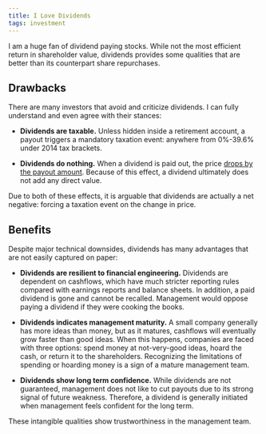 ```yaml
---
title: I Love Dividends
tags: investment
---
```

I am a huge fan of dividend paying stocks.  While not the most efficient return
in shareholder value, dividends provides some qualities that are better than
its counterpart share repurchases.

## Drawbacks

There are many investors that avoid and criticize dividends.  I can fully
understand and even agree with their stances:

* **Dividends are taxable.**  Unless hidden inside a retirement account, a
  payout triggers a mandatory taxation event: anywhere from 0%-39.6% under
  2014 tax brackets.

* **Dividends do nothing.** When a dividend is paid out, the price
  [drops by the payout amount](http://en.wikipedia.org/wiki/Dividend#Effect_on_stock_price).
  Because of this effect, a dividend ultimately does not add any direct value.

Due to both of these effects, it is arguable that dividends are actually a net
negative: forcing a taxation event on the change in price.

## Benefits

Despite major technical downsides, dividends has many advantages that are not
easily captured on paper:

* **Dividends are resilient to financial engineering.**  Dividends are dependent
  on cashflows, which have much stricter reporting rules compared with earnings
  reports and balance sheets.  In addition, a paid dividend is gone and cannot
  be recalled.  Management would oppose paying a dividend if they were cooking
  the books.

* **Dividends indicates management maturity.**  A small company generally has
  more ideas than money, but as it matures, cashflows will eventually grow
  faster than good ideas.  When this happens, companies are faced with three
  options: spend money at not-very-good ideas, hoard the cash, or return it to
  the shareholders.  Recognizing the limitations of spending or hoarding money
  is a sign of a mature management team.

* **Dividends show long term confidence.**  While dividends are not guaranteed,
  management does not like to cut payouts due to its strong signal of future
  weakness.  Therefore, a dividend is generally initiated when management feels
  confident for the long term.

These intangible qualities show trustworthiness in the management team.
